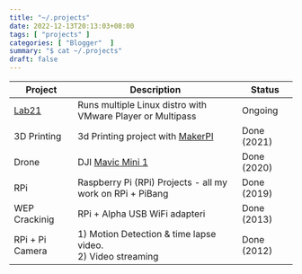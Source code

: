 ```yaml
---
title: "~/.projects"
date: 2022-12-13T20:13:03+08:00
tags: [ "projects" ]
categories: [ "Blogger"  ]
summary: "$ cat ~/.projects"
draft: false
---
```


| Project | Description | Status | 
| ------- | ----------- | ------ |
| [Lab21](/lab21/) | Runs multiple Linux distro with VMware Player or Multipass | Ongoing |
| 3D Printing | 3d Printing project with [MakerPI](https://www.makerpi3d.com/) | Done (2021) |
| Drone	| DJI [Mavic Mini 1](https://www.dji.com/mavic-mini) | Done (2020) |
| RPi	| Raspberry Pi (RPi) Projects - all my work on RPi + PiBang	| Done (2019) |
| WEP Crackinig	| RPi + Alpha USB WiFi adapteri | Done (2013) |
| RPi + Pi Camera |	1) Motion Detection & time lapse video.<br> 2) Video streaming | Done (2012) |

